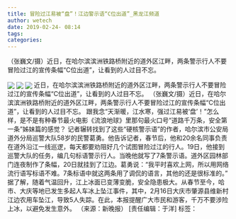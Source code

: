 ```yaml
---
title: 冒险过江易被“盘”！江边警示语“C位出道”_黑龙江频道
author: wetech
date: 2019-02-24- 08:14
tags: 
categories: 
---
```

（张巍文/摄）近日，在哈尔滨滨洲铁路桥附近的道外区江畔，两条警示行人不要冒险过江的宣传条幅“C位出道”，让看到的人过目不忘。
<!-- more -->
                
<img align="center" border="0" src="http://p2.ifengimg.com/a/2019_09/075ce26e94627e7_size107_w299_h223.png" />
                
<img align="center" border="0" src="http://p2.ifengimg.com/a/2019_09/72c67e8ea758c8d_size148_w298_h216.png" />
            
<img align="center" border="0" src="http://p2.ifengimg.com/a/2016/0810/204c433878d5cf9size1_w16_h16.png" />
近日，在哈尔滨滨洲铁路桥附近的道外区江畔，两条警示行人不要冒险过江的宣传条幅“C位出道”，让看到的人过目不忘。
（张巍文/摄）近日，在哈尔滨滨洲铁路桥附近的道外区江畔，两条警示行人不要冒险过江的宣传条幅“C位出道”，让看到的人过目不忘。
跟我念“天渐暖，江水寒，强过江易被‘盘’！”怎么样，是不是有种春节最火电影《流浪地球》里那句最火口号“道路千万条，安全第一条”姊妹篇的感觉？
记者辗转找到了这些“硬核警示语”的作者，哈尔滨市公安局道外分局巡警大队58岁的民警葛勇。他告诉记者，春节后，他和20余名同事负责在道外沿江一线巡逻，每天都要劝阻好几个试图冒险过江的行人。19日，他接到巡警大队的任务，编几句标语警示行人。当晚他就写了7条警示语。道外区园林部门连夜制作了条幅，20日就挂到了江边。葛勇说：“我平时喜欢上网，所以用网络流行语写标语不难。7条标语中就这两条用了调侃的语言，其他的还是很标准的。”
据了解，随着气温回升，江上冰面已变薄变脆，安全隐患极大。从春节至今，哈市、大庆等地已发生多起人车冰上坠江事件，其中，2月16日大庆市肇源县维新村江边农用车坠江，导致5人失踪。在此，本报提醒广大市民和游客，千万不要涉险上冰，以避免发生意外。
（来源：新晚报）
[责任编辑：于洋]
标签：
 
 
 
             
